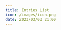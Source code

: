 ```yaml
---
title: Entries List
icon: /images/icon.png
date: 2023/03/03 21:00
---
```


<script setup>
import Entries from '.vitepress/theme/components/Entries.vue';
</script>

<Entries />
